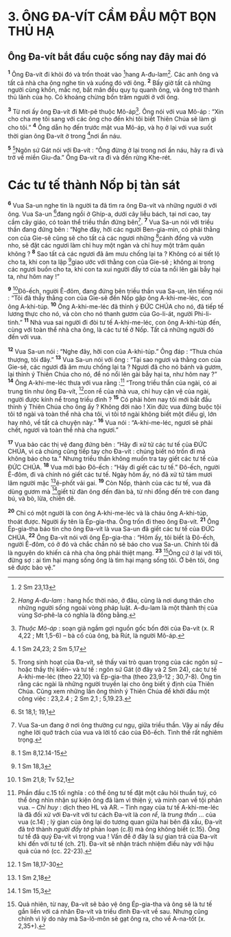 # 3. ÔNG ĐA-VÍT CẦM ĐẦU MỘT BỌN THỦ HẠ
## Ông Đa-vít bắt đầu cuộc sống nay đây mai đó
<sup><b>1</b></sup> Ông Đa-vít đi khỏi đó và trốn thoát vào [^1*]hang A-đu-lam[^1]. Các anh ông và tất cả nhà cha ông nghe tin và xuống đó với ông. <sup><b>2</b></sup> Bấy giờ tất cả những người cùng khốn, mắc nợ, bất mãn đều quy tụ quanh ông, và ông trở thành thủ lãnh của họ. Có khoảng chừng bốn trăm người ở với ông.

<sup><b>3</b></sup> Từ nơi ấy ông Đa-vít đi Mít-pê thuộc Mô-áp[^2]. Ông nói với vua Mô-áp : “Xin cho cha mẹ tôi sang với các ông cho đến khi tôi biết Thiên Chúa sẽ làm gì cho tôi.” <sup><b>4</b></sup> Ông dẫn họ đến trước mặt vua Mô-áp, và họ ở lại với vua suốt thời gian ông Đa-vít ở trong [^2*]nơi ẩn náu.

<sup><b>5</b></sup> [^3]Ngôn sứ Gát nói với Đa-vít : “Ông đừng ở lại trong nơi ẩn náu, hãy ra đi và trở về miền Giu-đa.” Ông Đa-vít ra đi và đến rừng Khe-rét.

# Các tư tế thành Nốp bị tàn sát
<sup><b>6</b></sup> Vua Sa-un nghe tin là người ta đã tìm ra ông Đa-vít và những người ở với ông. Vua Sa-un [^3*]đang ngồi ở Ghíp-a, dưới cây liễu bách, tại nơi cao, tay cầm cây giáo, có toàn thể triều thần đứng bên[^4]. <sup><b>7</b></sup> Vua Sa-un nói với triều thần đang đứng bên : “Nghe đây, hỡi các người Ben-gia-min, có phải thằng con của Gie-sê cũng sẽ cho tất cả các ngươi những [^4*]cánh đồng và vườn nho, sẽ đặt các ngươi làm chỉ huy một ngàn và chỉ huy một trăm quân không ? <sup><b>8</b></sup> Sao tất cả các ngươi đã âm mưu chống lại ta ? Không có ai tiết lộ cho ta, khi con ta lập [^5*]giao ước với thằng con của Gie-sê ; không ai trong các ngươi buồn cho ta, khi con ta xui người đầy tớ của ta nổi lên gài bẫy hại ta, như hôm nay !”

<sup><b>9</b></sup> [^6*]Đô-ếch, người Ê-đôm, đang đứng bên triều thần vua Sa-un, lên tiếng nói : “Tôi đã thấy thằng con của Gie-sê đến Nốp gặp ông A-khi-me-léc, con ông A-khi-túp. <sup><b>10</b></sup> Ông A-khi-me-léc đã thỉnh ý ĐỨC CHÚA cho nó, đã tiếp tế lương thực cho nó, và còn cho nó thanh gươm của Go-li-át, người Phi-li-tinh.” <sup><b>11</b></sup> Nhà vua sai người đi đòi tư tế A-khi-me-léc, con ông A-khi-túp đến, cùng với toàn thể nhà cha ông, là các tư tế ở Nốp. Tất cả những người đó đến với vua.

<sup><b>12</b></sup> Vua Sa-un nói : “Nghe đây, hỡi con của A-khi-túp.” Ông đáp : “Thưa chúa thượng, tôi đây.” <sup><b>13</b></sup> Vua Sa-un nói với ông : “Tại sao ngươi và thằng con của Gie-sê, các ngươi đã âm mưu chống lại ta ? Ngươi đã cho nó bánh và gươm, lại thỉnh ý Thiên Chúa cho nó, để nó nổi lên gài bẫy hại ta, như hôm nay ?” <sup><b>14</b></sup> Ông A-khi-me-léc thưa với vua rằng :[^5] “Trong triều thần của ngài, có ai trung tín như ông Đa-vít, [^7*]con rể của nhà vua, chỉ huy cận vệ của ngài, người được kính nể trong triều đình ? <sup><b>15</b></sup> Có phải hôm nay tôi mới bắt đầu thỉnh ý Thiên Chúa cho ông ấy ? Không đời nào ! Xin đức vua đừng buộc tội tôi tớ ngài và toàn thể nhà cha tôi, vì tôi tớ ngài không biết một điều gì, lớn hay nhỏ, về tất cả chuyện này.” <sup><b>16</b></sup> Vua nói : “A-khi-me-léc, ngươi sẽ phải chết, ngươi và toàn thể nhà cha ngươi.”

<sup><b>17</b></sup> Vua bảo các thị vệ đang đứng bên : “Hãy đi xử tử các tư tế của ĐỨC CHÚA, vì cả chúng cũng tiếp tay cho Đa-vít : chúng biết nó trốn đi mà không báo cho ta.” Nhưng triều thần không muốn tra tay giết các tư tế của ĐỨC CHÚA. <sup><b>18</b></sup> Vua mới bảo Đô-ếch : “Hãy đi giết các tư tế.” Đô-ếch, người Ê-đôm, đi và chính nó giết các tư tế. Ngày hôm ấy, nó đã xử tử tám mươi lăm người mặc [^8*]ê-phốt vải gai. <sup><b>19</b></sup> Còn Nốp, thành của các tư tế, vua đã dùng gươm mà [^9*]giết từ đàn ông đến đàn bà, từ nhi đồng đến trẻ con đang bú, và bò, lừa, chiên dê.

<sup><b>20</b></sup> Chỉ có một người là con ông A-khi-me-léc và là cháu ông A-khi-túp, thoát được. Người ấy tên là Ép-gia-tha. Ông trốn đi theo ông Đa-vít. <sup><b>21</b></sup> Ông Ép-gia-tha báo tin cho ông Đa-vít là vua Sa-un đã giết các tư tế của ĐỨC CHÚA. <sup><b>22</b></sup> Ông Đa-vít nói với ông Ép-gia-tha : “Hôm ấy, tôi biết là Đô-ếch, người Ê-đôm, có ở đó và chắc chắn nó sẽ báo cho vua Sa-un. Chính tôi đã là nguyên do khiến cả nhà cha ông phải thiệt mạng. <sup><b>23</b></sup> [^6]Ông cứ ở lại với tôi, đừng sợ : ai tìm hại mạng sống ông là tìm hại mạng sống tôi. Ở bên tôi, ông sẽ được bảo vệ.”

[^1]: <i>Hang A-đu-lam</i> : hang hốc thời nào, ở đâu, cũng là nơi dung thân cho những người sống ngoài vòng pháp luật. A-đu-lam là một thành thị của vùng Sơ-phê-la có nghĩa là đồng bằng.
[^2]: <i>Thuộc Mô-áp</i> : soạn giả ngầm gợi nguồn gốc bốn đời của Đa-vít (x. R 4,22 ; Mt 1,5-6) – bà cố của ông, bà Rút, là người Mô-áp.
[^3]: Trong sinh hoạt của Đa-vít, sẽ thấy vai trò quan trọng của các ngôn sứ –hoặc thầy thị kiến– và tư tế : ngôn sứ Gát (ở đây và 2 Sm 24), các tư tế A-khi-me-léc (theo 22,10) và Ép-gia-tha (theo 23,9-12 ; 30,7-8). Ông tin rằng các ngài là những người truyền lại cho ông biết ý định của Thiên Chúa. Cũng xem những lần ông thỉnh ý Thiên Chúa để khởi đầu một công việc : 23,2.4 ; 2 Sm 2,1 ; 5,19.23.
[^4]: Vua Sa-un đang ở nơi ông thường cư ngụ, giữa triều thần. Vậy ai nấy đều nghe lời quở trách của vua và lời tố cáo của Đô-ếch. Tình thế rất nghiêm trọng.
[^5]: Phần đầu c.15 tối nghĩa : có thể ông tư tế đặt một câu hỏi thuần tuý, có thể ông nhìn nhận sự kiện ông đã làm vì thiện ý, và minh oan về tội phản vua. – <i>Chỉ huy</i> : dịch theo HL và AR. – Tình ngay của tư tế A-khi-me-léc là đã đối xử với Đa-vít với tư cách Đa-vít là <i>con rể</i>, là <i>trung thần</i> ... của vua (c.14) ; lý gian của ông lại do tương quan giữa hai bên đã xấu, Đa-vít đã trở thành <i>người đầy tớ</i> phản loạn (c.8) mà ông không biết (c.15). Ông tư tế đã quý Đa-vít vì trọng vua ! Vấn đề ở đây là sự gian trá của Đa-vít khi đến với tư tế (ch. 21). Đa-vít sẽ nhận trách nhiệm điều này với hậu quả của nó (cc. 22-23).
[^6]: Quả nhiên, từ nay, Đa-vít sẽ bảo vệ ông Ép-gia-tha và ông sẽ là tư tế gắn liền với cá nhân Đa-vít và triều đình Đa-vít về sau. Nhưng cũng chính vì lý do này mà Sa-lô-môn sẽ gạt ông ra, cho về A-na-tốt (x. 2,35+).
[^1*]: 2 Sm 23,13
[^2*]: 1 Sm 24,23; 2 Sm 5,17
[^3*]: St 18,1; 19,1
[^4*]: 1 Sm 8,12.14-15
[^5*]: 1 Sm 18,3
[^6*]: 1 Sm 21,8; Tv 52,1
[^7*]: 1 Sm 18,17-30
[^8*]: 1 Sm 2,18
[^9*]: 1 Sm 15,3
